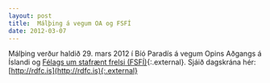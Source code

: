 ```yaml
---
layout: post
title:  Málþing á vegum OA og FSFÍ
date: 2012-03-07
---
```



Málþing verður haldið 29. mars 2012 í Bíó Paradís á vegum Opins Aðgangs á Íslandi og [Félags um stafrænt frelsi (FSFÍ)](http://www.fsfi.is){:.external}. Sjáið dagskrána hér:  [http://rdfc.is](http://rdfc.is){:.external}

